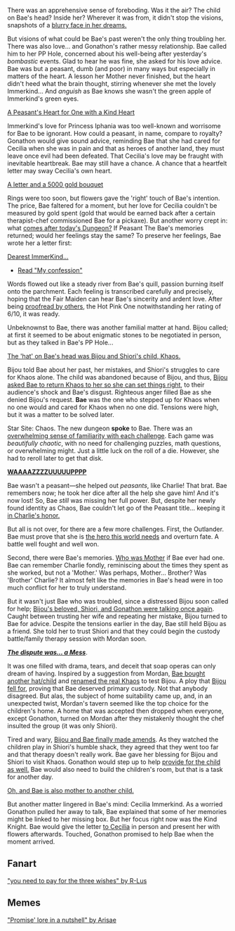 <!-- title: Peasant The Bae -->
<!-- status: In-bread -->

There was an apprehensive sense of foreboding. Was it the air? The child on Bae's head? Inside her? Wherever it was from, it didn't stop the visions, snapshots of a [blurry face in her dreams.](https://youtu.be/L7rBGepFrXA?t=824)

But visions of what could be Bae's past weren't the only thing troubling her. There was also love... and Gonathon's rather messy relationship. Bae called him to her PP Hole, concerned about his well-being after yesterday's _bombastic_ events. Glad to hear he was fine, she asked for his love advice. Bae was but a peasant, dumb (and poor) in many ways but especially in matters of the heart. A lesson her Mother never finished, but the heart didn't heed what the brain thought, stirring whenever she met the lovely Immerkind... And _anguish_ as Bae knows she wasn't the green apple of Immerkind's green eyes.

[A Peasant's Heart for One with a Kind Heart](#embed:https://youtu.be/L7rBGepFrXA?t=1318)

Immerkind's love for Princess Iphania was too well-known and worrisome for Bae to be ignorant. How could a peasant, in name, compare to royalty? Gonathon would give sound advice, reminding Bae that she had cared for Cecilia when she was in pain and that as heroes of another land, they must leave once evil had been defeated. That Cecilia's love may be fraught with inevitable heartbreak. Bae may still have a chance. A chance that a heartfelt letter may sway Cecilia's own heart.

[A letter and a 5000 gold bouquet](#embed:https://youtu.be/L7rBGepFrXA?t=1762)

Rings were too soon, but flowers gave the 'right' touch of Bae's intention. The price, Bae faltered for a moment, but her love for Cecilia couldn't be measured by gold spent (gold that would be earned back after a certain therapist-chef commissioned Bae for a pickaxe). But another worry crept in: what [comes after today's Dungeon?](https://youtu.be/L7rBGepFrXA?t=2262) If Peasant The Bae's memories returned; would her feelings stay the same? To preserve her feelings, Bae wrote her a letter first:

[Dearest ImmerKind...](#embed:https://youtu.be/L7rBGepFrXA?t=2543)

- [Read "My confession"](#text:my-confession)

Words flowed out like a steady river from Bae's quill, passion burning itself onto the parchment. Each feeling is transcribed carefully and precisely, hoping that the Fair Maiden can hear Bae's sincerity and ardent love. After being [proofread by others](https://youtu.be/L7rBGepFrXA?t=3130), the Hot Pink One notwithstanding her rating of 6/10, it was ready.

Unbeknownst to Bae, there was another familial matter at hand. Bijou called; at first it seemed to be about enigmatic stones to be negotiated in person, but as they talked in Bae's PP Hole...

[The 'hat' on Bae's head was Bijou and Shiori's child, Khaos.](#embed:https://youtu.be/L7rBGepFrXA?t=3580)

Bijou told Bae about her past, her mistakes, and Shiori's struggles to care for Khaos alone. The child was abandoned because of Bijou, and thus, [Bijou asked Bae to return Khaos to her so she can set things right](https://youtu.be/L7rBGepFrXA?t=3620), to their audience's shock and Bae's disgust. Righteous anger filled Bae as she denied Bijou's request. **Bae** was the one who stepped up for Khaos when no one would and cared for Khaos when no one did. Tensions were high, but it was a matter to be solved later.

Star Site: Chaos. The new dungeon **spoke** to Bae. There was an [overwhelming sense of familiarity with each challenge](https://youtu.be/L7rBGepFrXA?t=4434). Each game was _beautifully chaotic_, with no need for challenging puzzles, math questions, or overwhelming might. Just a little luck on the roll of a die. However, she had to reroll later to get that disk.

[**WAAAAZZZZUUUUUPPPP**](#embed:https://www.youtube.com/watch?v=aSFZwinYaaU)

Bae wasn't a peasant—she helped out _peasants_, like Charlie! That brat. Bae remembers now; he took her dice after all the help she gave him! And it's now lost! So, Bae _still_ was missing her full power. But, despite her newly found identity as Chaos, Bae couldn't let go of the Peasant title... keeping it [in Charlie's honor.](https://youtu.be/L7rBGepFrXA?t=5680)

But all is not over, for there are a few more challenges. First, the Outlander. Bae must prove that she is [the hero this world needs](https://youtu.be/L7rBGepFrXA?t=6108) and overturn fate. A battle well fought and well won.

Second, there were Bae's memories. [Who was Mother](https://youtu.be/L7rBGepFrXA?t=6505) if Bae ever had one. Bae can remember Charlie fondly, reminiscing about the times they spent as she worked, but not a 'Mother.' Was perhaps, Mother... Brother? Was 'Brother' Charlie? It almost felt like the memories in Bae's head were in too much conflict for her to truly understand.

But it wasn't just Bae who was troubled, since a distressed Bijou soon called for help; [Bijou's beloved, Shiori, and Gonathon were talking once again](https://youtu.be/L7rBGepFrXA?t=10880). Caught between trusting her wife and repeating her mistake, Bijou turned to Bae for advice. Despite the tensions earlier in the day, Bae still held Bijou as a friend. She told her to trust Shiori and that they could begin the custody battle/family therapy session with Mordan soon.

[**_The dispute was... a Mess_**](#embed:https://youtu.be/L7rBGepFrXA?t=11850).

It was one filled with drama, tears, and deceit that soap operas can only dream of having. Inspired by a suggestion from Mordan, [Bae bought another hat/child](https://youtu.be/L7rBGepFrXA?t=11383) and [renamed the real Khaos](https://youtu.be/L7rBGepFrXA?t=11464) to test Bijou. A ploy that [Bijou fell for](https://youtu.be/L7rBGepFrXA?t=12085), proving that Bae deserved primary custody. Not that anybody disagreed. But alas, the subject of home suitability came up, and, in an unexpected twist, Mordan's tavern seemed like the top choice for the children's home. A home that was accepted then dropped when everyone, except Gonathon, turned on Mordan after they mistakenly thought the chef insulted the group (it was only Shiori).

Tired and wary, [Bijou and Bae finally made amends](https://youtu.be/L7rBGepFrXA?t=13039h). As they watched the children play in Shiori's humble shack, they agreed that they went too far and that therapy doesn't really work. Bae gave her blessing for Bijou and Shiori to visit Khaos. Gonathon would step up to help [provide for the child as well.](https://youtu.be/L7rBGepFrXA?t=13387) Bae would also need to build the children's room, but that is a task for another day.

[Oh, and Bae is also mother to another child.](#embed:https://youtu.be/L7rBGepFrXA?t=13027)

But another matter lingered in Bae's mind: Cecilia Immerkind. As a worried Gonathon pulled her away to talk, Bae explained that some of her memories might be linked to her missing box. But her focus right now was the Kind Knight. Bae would give the letter [to Cecilia](https://youtu.be/L7rBGepFrXA?t=13807) in person and present her with flowers afterwards. Touched, Gonathon promised to help Bae when the moment arrived.

## Fanart

["you need to pay for the three wishes" by R-Lus](https://x.com/RLus654/status/1920313961980793313)

## Memes

["Promise' lore in a nutshell" by Arisae](https://x.com/ari_sae_/status/1920482530630701156)

